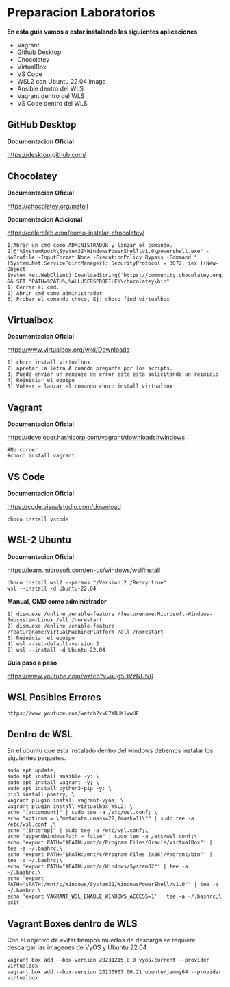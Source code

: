 Preparacion Laboratorios
==================================
**En esta guia vamos a estar instalando las siguientes aplicaciones**
* Vagrant
* Github Desktop
* Chocolatey
* VirtualBox
* VS Code
* WSL2 con Ubuntu 22.04 image
* Ansible dentro del WLS
* Vagrant dentro del WLS
* VS Code dentro del WLS


GitHub Desktop
------------
**Documentacion Oficial**

 https://desktop.github.com/

Chocolatey
------------
**Documentacion Oficial**

 https://chocolatey.org/install

**Documentacion Adicional**

 https://celerolab.com/como-instalar-chocolatey/

```
1)Abrir un cmd como ADMINISTRADOR y lanzar el comando.
2)@"%SystemRoot%\System32\WindowsPowerShell\v1.0\powershell.exe" -NoProfile -InputFormat None -ExecutionPolicy Bypass -Command "[System.Net.ServicePointManager]::SecurityProtocol = 3072; iex ((New-Object System.Net.WebClient).DownloadString('https://community.chocolatey.org/install.ps1'))" && SET "PATH=%PATH%;%ALLUSERSPROFILE%\chocolatey\bin"
1) Cerrar el cmd.
2) Abrir cmd como administrador
3) Probar el comando choco, Ej: choco find virtualbox
```
Virtualbox
------------
**Documentacion Oficial**

 https://www.virtualbox.org/wiki/Downloads
```
1) choco install virtualbox
2) apretar la letra A cuando pregunte por los scripts.
3) Puede enviar un mensaje de error este esta solicitando un reinicio
4) Reiniciar el equipo
5) Volver a lanzar el comando choco install virtualbox
```
Vagrant
------------
**Documentacion Oficial**

 https://developer.hashicorp.com/vagrant/downloads#windows
```
#No correr
#choco install vagrant
```
VS Code
------------
**Documentacion Oficial**

https://code.visualstudio.com/download
```
choco install vscode
```
WSL-2 Ubuntu
------------
**Documentacion Oficial**

 https://learn.microsoft.com/en-us/windows/wsl/install
```
choco install wsl2 --params "/Version:2 /Retry:true"
wsl --install -d Ubuntu-22.04
```
**Manual, CMD como administrador**
```
1) dism.exe /online /enable-feature /featurename:Microsoft-Windows-Subsystem-Linux /all /norestart
2) dism.exe /online /enable-feature /featurename:VirtualMachinePlatform /all /norestart
3) Reiniciar el equipo
4) wsl --set-default-version 2
5) wsl --install -d Ubuntu-22.04
```
**Guia paso a paso**

https://www.youtube.com/watch?v=uJg5HVzNUN0

WSL Posibles Errores
------------
```
https://www.youtube.com/watch?v=C7XBUK1wwUE
```
Dentro de WSL
------------
En el ubuntu que esta instalado dentro del windows debemos instalar los siguientes paquetes.
```
sudo apt update;
sudo apt install ansible -y: \
sudo apt install vagrant -y; \
sudo apt install python3-pip -y: \
pip3 install poetry; \
vagrant plugin install vagrant-vyos; \
vagrant plugin install virtualbox_WSL2; \
echo "[automount]" | sudo tee -a /etc/wsl.conf; \
echo "options = \"metadata,umask=22,fmask=11\"" | sudo tee -a /etc/wsl.conf ;\
echo "[interop]" | sudo tee -a /etc/wsl.conf;\
echo "appendWindowsPath = false" | sudo tee -a /etc/wsl.conf;\
echo 'export PATH="$PATH:/mnt/c/Program Files/Oracle/VirtualBox"' | tee -a ~/.bashrc;\
echo 'export PATH="$PATH:/mnt/c/Program Files (x86)/Vagrant/bin"' | tee -a ~/.bashrc;\
echo 'export PATH="$PATH:/mnt/c/Windows/System32"' | tee -a ~/.bashrc;\
echo 'export PATH="$PATH:/mnt/c/Windows/System32/WindowsPowerShell/v1.0"' | tee -a ~/.bashrc;\
echo 'export VAGRANT_WSL_ENABLE_WINDOWS_ACCESS=1' | tee -a ~/.bashrc;\
exit
```
Vagrant Boxes dentro de WLS
-------
Con el objetivo de evitar tiempos muertos de descarga se requiere descargar las imagenes de VyOS y Ubuntu 22.04
```
vagrant box add --box-version 20231215.0.0 vyos/current --provider virtualbox
vagrant box add --box-version 20230907.00.21 ubuntu/jammy64 --provider virtualbox
